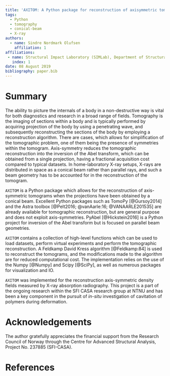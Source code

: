 ```yaml
---
title: 'AXITOM: A Python package for reconstruction of axisymmetric tomograms acquired by a conical beam'
tags:
  - Python
  - tomography
  - conical-beam
  - X-ray
authors:
  - name: Sindre Nordmark Olufsen
    affiliation: 1
affiliations:
 - name: Structural Impact Laboratory (SIMLab), Department of Structural Engineering, NTNU, Norwegian University of Science and Technology, NO-7491 Trondheim, Norway
   index: 1
date: 08 August 2019
bibliography: paper.bib
---
```


# Summary
The ability to picture the internals of a body in a non-destructive way is vital for both diagnostics and research in a broad range of fields.
Tomography is the imaging of sections within a body and is typically performed by acquiring projection of the body by using a penetrating wave, and subsequently reconstructing the sections of the body by employing a reconstruction algorithm. There are cases, which allows for simplification of the tomographic problem, 
one of them being the presence of symmetries within the tomogram. Axis-symmetry reduces the tomographic reconstruction into the inversion of the Abel transform, which
can be obtained from a single projection, having a fractional acquisition cost compared to typical datasets. In home-laboratory X-ray setups,
X-rays are distributed in space as a conical beam rather than parallel rays, and such a beam geometry has to be accounted for in the reconstruction of the tomogram.

``AXITOM`` is a Python package which allows for the reconstruction of axis-symmetric tomograms when the projections have been obtained by a conical beam.
Excellent Python packages such as TomoPy [@Gursoy2014] and the Astra toolbox [@Pelt2016; @vanAarle:16; @VANAARLE201535] are already available for tomographic reconstruction,
but are general purpose and does not exploit axis-symmetries. PyAbel [@Hickstein2016] is a Python project for inversion of the Abel transform but is focused on parallel beam geometries.

``AXITOM`` contains a collection of high-level functions which can be used to load datasets, perform virtual experiments and perform the tomographic reconstruction.
A Feldkamp David Kress algorithm [@Feldkamp:84] is used to reconstruct the tomograms, and the modifications made to the algorithm are
for reduced computational cost. The implementation relies on the use of the Numpy [@Numpy] and Scipy [@SciPy], as well as numerous packages for visualization and IO.

``AXITOM`` was implemented for the reconstruction axis-symmetric density fields measured by X-ray absorption radiography.
This project is a part of the ongoing research within the SFI CASA research group at NTNU and has been a key component in the pursuit of *in-situ* 
investigation of cavitation of polymers during deformation.

# Acknowledgements
The author gratefully appreciates the financial support from the Research Council of Norway through the Centre for Advanced Structural Analysis, Project No. 237885 (SFI-CASA).

# References
